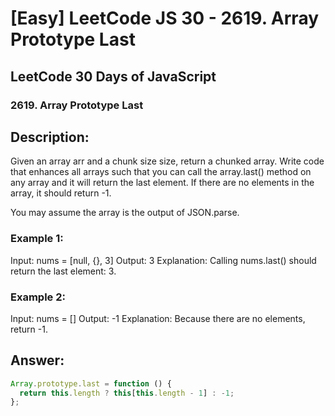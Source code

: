 # [Easy] LeetCode JS 30 - 2619. Array Prototype Last

## LeetCode 30 Days of JavaScript

### 2619. Array Prototype Last

## Description:

Given an array arr and a chunk size size, return a chunked array.
Write code that enhances all arrays such that you can call the array.last() method on any array and it will return the last element. If there are no elements in the array, it should return -1.

You may assume the array is the output of JSON.parse.

### Example 1:

Input: nums = [null, {}, 3]
Output: 3
Explanation: Calling nums.last() should return the last element: 3.

### Example 2:

Input: nums = []
Output: -1
Explanation: Because there are no elements, return -1.

## Answer:

```javascript
Array.prototype.last = function () {
  return this.length ? this[this.length - 1] : -1;
};
```
